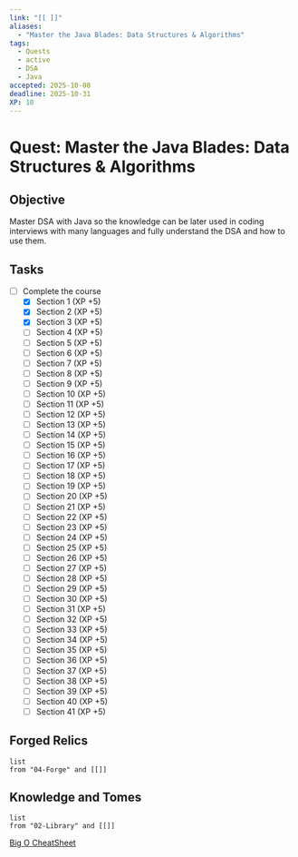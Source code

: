 ```yaml
---
link: "[[ ]]"
aliases:
  - "Master the Java Blades: Data Structures & Algorithms"
tags:
  - Quests
  - active
  - DSA
  - Java
accepted: 2025-10-08
deadline: 2025-10-31
XP: 10
---
```

# Quest: Master the Java Blades: Data Structures & Algorithms
## Objective
Master DSA with Java so the knowledge can be later used in coding interviews with many languages and fully understand the DSA and how to use them.

## Tasks
- [ ] Complete the course
	- [x] Section 1 (XP +5)
	- [x] Section 2 (XP +5)
	- [x] Section 3 (XP +5)
	- [ ] Section 4 (XP +5)
	- [ ] Section 5 (XP +5)
	- [ ] Section 6 (XP +5)
	- [ ] Section 7 (XP +5)
	- [ ] Section 8 (XP +5)
	- [ ] Section 9 (XP +5)
	- [ ] Section 10 (XP +5)
	- [ ] Section 11 (XP +5)
	- [ ] Section 12 (XP +5)
	- [ ] Section 13 (XP +5)
	- [ ] Section 14 (XP +5)
	- [ ] Section 15 (XP +5)
	- [ ] Section 16 (XP +5)
	- [ ] Section 17 (XP +5)
	- [ ] Section 18 (XP +5)
	- [ ] Section 19 (XP +5)
	- [ ] Section 20 (XP +5)
	- [ ] Section 21 (XP +5)
	- [ ] Section 22 (XP +5)
	- [ ] Section 23 (XP +5)
	- [ ] Section 24 (XP +5)
	- [ ] Section 25 (XP +5)
	- [ ] Section 26 (XP +5)
	- [ ] Section 27 (XP +5)
	- [ ] Section 28 (XP +5)
	- [ ] Section 29 (XP +5)
	- [ ] Section 30 (XP +5)
	- [ ] Section 31 (XP +5)
	- [ ] Section 32 (XP +5)
	- [ ] Section 33 (XP +5)
	- [ ] Section 34 (XP +5)
	- [ ] Section 35 (XP +5)
	- [ ] Section 36 (XP +5)
	- [ ] Section 37 (XP +5)
	- [ ] Section 38 (XP +5)
	- [ ] Section 39 (XP +5)
	- [ ] Section 40 (XP +5)
	- [ ] Section 41 (XP +5)

## Forged Relics
```dataview
list
from "04-Forge" and [[]]
```
## Knowledge and Tomes
```dataview
list
from "02-Library" and [[]]
```

[Big O CheatSheet](https://www.bigocheatsheet.com/)